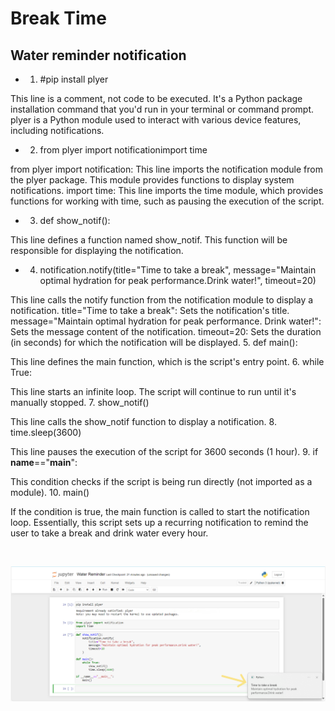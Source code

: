# Break Time
## Water reminder notification

- 1. #pip install plyer

This line is a comment, not code to be executed.
It's a Python package installation command that you'd run in your terminal or command prompt.
plyer is a Python module used to interact with various device features, including notifications.
- 2. from plyer import notificationimport time

from plyer import notification: This line imports the notification module from the plyer package. This module provides functions to display system notifications.
import time: This line imports the time module, which provides functions for working with time, such as pausing the execution of the script.
- 3. def show_notif():

This line defines a function named show_notif. This function will be responsible for displaying the notification.
- 4. notification.notify(title="Time to take a break", message="Maintain optimal hydration for peak performance.Drink water!", timeout=20)

This line calls the notify function from the notification module to display a notification.
title="Time to take a break": Sets the notification's title.
message="Maintain optimal hydration for peak performance. Drink water!": Sets the message content of the notification.
timeout=20: Sets the duration (in seconds) for which the notification will be displayed.
5. def main():

This line defines the main function, which is the script's entry point.
6. while True:

This line starts an infinite loop. The script will continue to run until it's manually stopped.
7. show_notif()

This line calls the show_notif function to display a notification.
8. time.sleep(3600)

This line pauses the execution of the script for 3600 seconds (1 hour).
9. if __name__=="__main__":

This condition checks if the script is being run directly (not imported as a module).
10. main()

If the condition is true, the main function is called to start the notification loop.
Essentially, this script sets up a recurring notification to remind the user to take a break and drink water every hour.

<br>
<p align="center">
<img src="https://github.com/ShubhangiChawla/Break-Time/blob/main/Notification%20Water%20Reminder.png">
</p>
